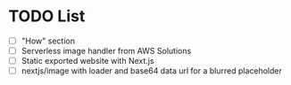 # TODO List

- [ ] "How" section
- [ ] Serverless image handler from AWS Solutions
- [ ] Static exported website with Next.js
- [ ] nextjs/image with loader and base64 data url for a blurred placeholder
